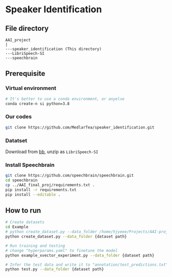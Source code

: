 # Speaker Identification

## File directory
```
AAI_project
|
---speaker_identification (This directory)
---LibriSpeech-SI
---speechbrain

```


## Prerequisite

### Virtual environment
```bash
# It's better to use a conda environment, or anyelse
conda create-n si python=3.8
```

### Our codes
```bash
git clone https://github.com/MedlarTea/speaker_identification.git
```

### Datatset
Download from [bb](https://bb.sustech.edu.cn/bbcswebdav/courses/CSE5001-30008993-2022FA/LibriSpeech-SI.tar.gz), unzip as `LibriSpeech-SI`

### Install Speechbrain
```bash
git clone https://github.com/speechbrain/speechbrain.git
cd speechbrain
cp ../AAI_final_proj/requirements.txt .
pip install -r requirements.txt
pip install --editable .
```

## How to run
```bash
# Create datasets
cd Example
# python create_dataset.py --data_folder /home/hjyeee/Projects/AAI-project/LibriSpeech-SI
python create_dataset.py --data_folder {dataset path}

# Run training and testing
# change "hyperparams.yaml" to finetune the model
python example_xvector_experiment.py --data_folder {dataset path}

# Infer the test data and write it to "annotation/test_predictions.txt"
python test.py --data_folder {dataset path}
```



